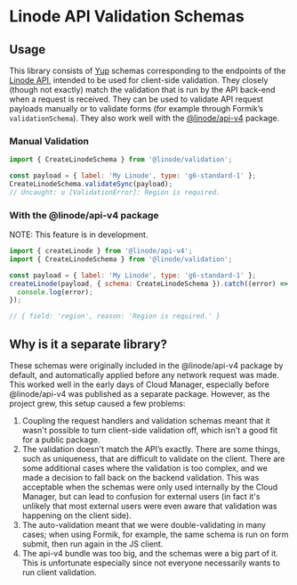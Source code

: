 # Linode API Validation Schemas

## Usage

This library consists of [Yup](https://github.com/jquense/yup) schemas corresponding to the endpoints of the
[Linode API](https://techdocs.akamai.com/linode-api/reference/api), intended to be used for client-side validation.
They closely (though not exactly) match the validation that is run by the API back-end when a
request is received. They can be used to validate API request payloads manually or to validate forms (for example through
Formik&rsquo;s `validationSchema`). They also work well with the [@linode/api-v4](https://npmjs.com/@linode/api-v4) package.

### Manual Validation

```js
import { CreateLinodeSchema } from '@linode/validation';

const payload = { label: 'My Linode', type: 'g6-standard-1' };
CreateLinodeSchema.validateSync(payload);
// Uncaught: u [ValidationError]: Region is required.
```

### With the @linode/api-v4 package

NOTE: This feature is in development.

```js
import { createLinode } from '@linode/api-v4';
import { CreateLinodeSchema } from '@linode/validation';

const payload = { label: 'My Linode', type: 'g6-standard-1' };
createLinode(payload, { schema: CreateLinodeSchema }).catch((error) => {
  console.log(error);
});

// { field: 'region', reason: 'Region is required.' }
```

## Why is it a separate library?

These schemas were originally included in the @linode/api-v4 package by default, and automatically
applied before any network request was made. This worked well in the early days of Cloud Manager,
especially before @linode/api-v4 was published as a separate package. However, as the project grew,
this setup caused a few problems:

1. Coupling the request handlers and validation schemas meant that it wasn't possible to turn client-side validation off, which isn't a good fit for a public package.
2. The validation doesn't match the API&rsquo;s exactly. There are some things, such as uniqueness, that are
   difficult to validate on the client. There are some additional cases where the validation is too complex, and
   we made a decision to fall back on the backend validation. This was acceptable when the schemas were only used internally by the Cloud
   Manager, but can lead to confusion for external users (in fact it's unlikely that most external users were even aware that validation
   was happening on the client side).
3. The auto-validation meant that we were double-validating in many cases; when using Formik, for example, the same schema is run on form submit, then run again in the JS client.
4. The api-v4 bundle was too big, and the schemas were a big part of it. This is unfortunate especially since not everyone necessarily wants to run client validation.
